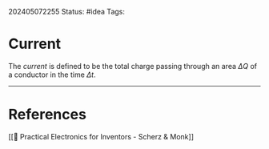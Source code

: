 202405072255
Status: #idea
Tags: 

# Current

The *current* is defined to be the total charge passing through an area $\Delta Q$ of a conductor in the time $\Delta t$.


___
# References
[[📕 Practical Electronics for Inventors - Scherz & Monk]]